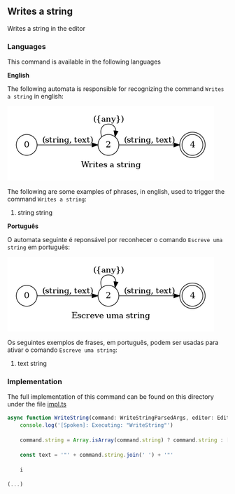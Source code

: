 ## Writes a string

Writes a string in the editor

### Languages

This command is available in the following languages

**English**

The following automata is responsible for recognizing the command `Writes a string` in english:

![English](phrase_en-US.png)

The following are some examples of phrases, in english, used to trigger the command `Writes a string`:

1. string string

**Português**

O automata seguinte é reponsável por reconhecer o comando `Escreve uma string` em português:

![Português](phrase_pt-BR.png)

Os seguintes exemplos de frases, em português, podem ser usadas para ativar o comando `Escreve uma string`:

1. text string

### Implementation

The full implementation of this command can be found on this directory under the file [impl.ts](impl.ts)

```typescript
async function WriteString(command: WriteStringParsedArgs, editor: Editor, context: {}) {
    console.log('[Spoken]: Executing: "WriteString"')

    command.string = Array.isArray(command.string) ? command.string : [command.string]

    const text = '"' + command.string.join(' ') + '"'

    i

(...)
```